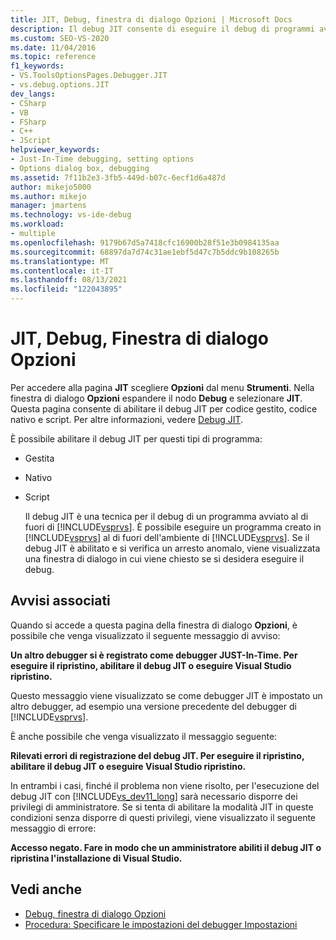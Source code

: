 ```yaml
---
title: JIT, Debug, finestra di dialogo Opzioni | Microsoft Docs
description: Il debug JIT consente di eseguire il debug di programmi avviati all'esterno Visual Studio. Informazioni su come abilitare il debug JIT per vari tipi di programma.
ms.custom: SEO-VS-2020
ms.date: 11/04/2016
ms.topic: reference
f1_keywords:
- VS.ToolsOptionsPages.Debugger.JIT
- vs.debug.options.JIT
dev_langs:
- CSharp
- VB
- FSharp
- C++
- JScript
helpviewer_keywords:
- Just-In-Time debugging, setting options
- Options dialog box, debugging
ms.assetid: 7f11b2e3-3fb5-449d-b07c-6ecf1d6a487d
author: mikejo5000
ms.author: mikejo
manager: jmartens
ms.technology: vs-ide-debug
ms.workload:
- multiple
ms.openlocfilehash: 9179b67d5a7418cfc16900b28f51e3b0984135aa
ms.sourcegitcommit: 68897da7d74c31ae1ebf5d47c7b5ddc9b108265b
ms.translationtype: MT
ms.contentlocale: it-IT
ms.lasthandoff: 08/13/2021
ms.locfileid: "122043895"
---
```

# <a name="just-in-time-debugging-options-dialog-box"></a>JIT, Debug, Finestra di dialogo Opzioni
Per accedere alla pagina **JIT** scegliere **Opzioni** dal menu **Strumenti**. Nella finestra di dialogo **Opzioni** espandere il nodo **Debug** e selezionare **JIT**. Questa pagina consente di abilitare il debug JIT per codice gestito, codice nativo e script. Per altre informazioni, vedere [Debug JIT](../debugger/just-in-time-debugging-in-visual-studio.md).

 È possibile abilitare il debug JIT per questi tipi di programma:

- Gestita

- Nativo

- Script

  Il debug JIT è una tecnica per il debug di un programma avviato al di fuori di [!INCLUDE[vsprvs](../code-quality/includes/vsprvs_md.md)]. È possibile eseguire un programma creato in [!INCLUDE[vsprvs](../code-quality/includes/vsprvs_md.md)] al di fuori dell'ambiente di [!INCLUDE[vsprvs](../code-quality/includes/vsprvs_md.md)]. Se il debug JIT è abilitato e si verifica un arresto anomalo, viene visualizzata una finestra di dialogo in cui viene chiesto se si desidera eseguire il debug.

## <a name="associated-warnings"></a>Avvisi associati
 Quando si accede a questa pagina della finestra di dialogo **Opzioni**, è possibile che venga visualizzato il seguente messaggio di avviso:

 **Un altro debugger si è registrato come debugger JUST-In-Time. Per eseguire il ripristino, abilitare il debug JIT o eseguire Visual Studio ripristino.**

 Questo messaggio viene visualizzato se come debugger JIT è impostato un altro debugger, ad esempio una versione precedente del debugger di [!INCLUDE[vsprvs](../code-quality/includes/vsprvs_md.md)].

 È anche possibile che venga visualizzato il messaggio seguente:

 **Rilevati errori di registrazione del debug JIT. Per eseguire il ripristino, abilitare il debug JIT o eseguire Visual Studio ripristino.**

 In entrambi i casi, finché il problema non viene risolto, per l'esecuzione del debug JIT con [!INCLUDE[vs_dev11_long](../data-tools/includes/vs_dev11_long_md.md)] sarà necessario disporre dei privilegi di amministratore. Se si tenta di abilitare la modalità JIT in queste condizioni senza disporre di questi privilegi, viene visualizzato il seguente messaggio di errore:

 **Accesso negato. Fare in modo che un amministratore abiliti il debug JIT o ripristina l'installazione di Visual Studio.**

## <a name="see-also"></a>Vedi anche
- [Debug, finestra di dialogo Opzioni](../debugger/debugging-options-dialog-box.md)
- [Procedura: Specificare le impostazioni del debugger Impostazioni](../debugger/how-to-specify-debugger-settings.md)